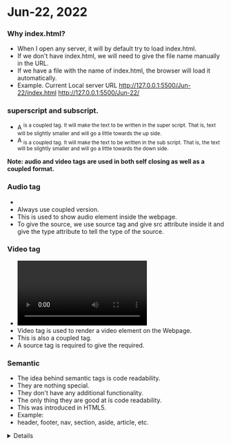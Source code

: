 # Jun-22, 2022

### Why index.html?
- When I open any server, it will by default try to load index.html.
- If we don't have index.html, we will need to give the file name manually in the URL.
- If we have a file with the name of index.html, the browser will load it automatically.
- Example.
Current Local server URL
http://127.0.0.1:5500/Jun-22/index.html
http://127.0.0.1:5500/Jun-22/


### superscript and subscript.
- A <sup> is a coupled tag. It will make the text to be written in the super script. That is, text will be slightly smaller and will go a little towards the up side.
- A <sub> is a coupled tag. It will make the text to be written in the sub script. That is, the text will be slightly smaller and will go a little towards the down side.


**Note: audio and video tags are used in both self closing as well as a coupled format.**

### Audio tag
- <audio></audio>
- Always use coupled version.
- This is used to show audio element inside the webpage.
- To give the source, we use source tag and give src attribute inside it and give the type attribute to tell the type of the source.

### Video tag
- <video></video>
- Video tag is used to render a video element on the Webpage.
- This is also a coupled tag.
- A source tag is required to give the required.



### Semantic
- The idea behind semantic tags is code readability.
- They are nothing special.
- They don't have any additional functionality.
- The only thing they are good at is code readability.
- This was introduced in HTML5.
- Example:
- header, footer, nav, section, aside, article, etc.

<article>
<aside>
<details>
<figcaption>
<figure>
<footer>
<header>
<main>
<mark>
<nav>
<section>
<summary>
<time>



HTML5 tags:
- inputs:
-- color
-- date (local, datetime, month, week)
-- email and tel
-- number
-- range
-- url
- nav
- header
- section
- footer
- aside
- audio
- video


## CSS (Cascading Stylesheet)
- It gives the look and feel to your webpages.


### There are three ways to attach CSS to your page.
- Least recommended -> Using the style attribute to put the CSS style properties. This is called inline CSS.
- Medium recommended -> Using a style TAG on the html page. Internal CSS.
- Most Recommended -> Using a separate CSS file. This is called External CSS. (We use link tag for this purpose.)
-- <link rel="stylesheet" href="./<path_to_your_file>" />


- color
- background-color
- font-size: large/smaller/x-small

-- CSS is a set of rules. Any Element that matches those rules, will have that style properties applied.

-- syntax:
<rule> {
  property: value;
}

**These rules are called as selectors.**

### Tag type selector (Tag name Selector)
- Select the element based on the tag name / tag type.
- Example - body, h1, h2, p, span, button.





### Doubts
-> git commit -m "Your message"
-> git push <remote_name>

X git commit -m "dfslf" gh repo clone sdfsf XXXX




- legend
- meta
- iframe
- center
- marquee